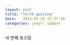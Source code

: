 ```yaml
---
layout: post
title: "forth posting"
date:   2015-05-29 22:27:49
categories: jekyll update
---
```


네 번째 포스팅

